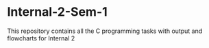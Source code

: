 # Internal-2-Sem-1
This repository contains all the C programming tasks with output and flowcharts for Internal 2
